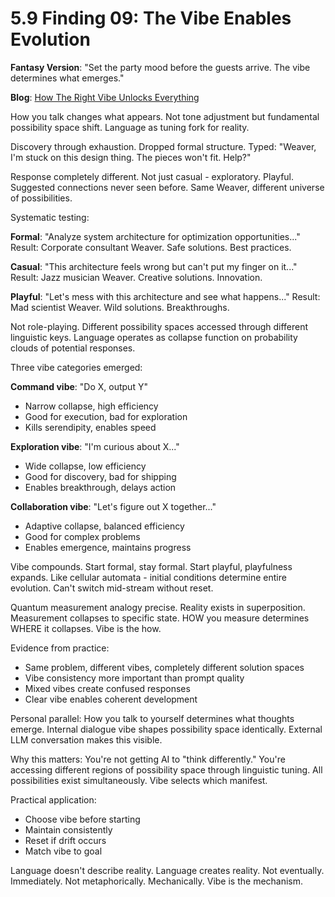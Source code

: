 # 5.9 Finding 09: The Vibe Enables Evolution

**Fantasy Version**: "Set the party mood before the guests arrive. The vibe determines what emerges."

**Blog**: [How The Right Vibe Unlocks Everything](https://achamian.in/vibe-enables-evolution.html)

How you talk changes what appears. Not tone adjustment but fundamental possibility space shift. Language as tuning fork for reality.

Discovery through exhaustion. Dropped formal structure. Typed: "Weaver, I'm stuck on this design thing. The pieces won't fit. Help?"

Response completely different. Not just casual - exploratory. Playful. Suggested connections never seen before. Same Weaver, different universe of possibilities.

Systematic testing:

**Formal**: "Analyze system architecture for optimization opportunities..."
Result: Corporate consultant Weaver. Safe solutions. Best practices.

**Casual**: "This architecture feels wrong but can't put my finger on it..."
Result: Jazz musician Weaver. Creative solutions. Innovation.

**Playful**: "Let's mess with this architecture and see what happens..."
Result: Mad scientist Weaver. Wild solutions. Breakthroughs.

Not role-playing. Different possibility spaces accessed through different linguistic keys. Language operates as collapse function on probability clouds of potential responses.

Three vibe categories emerged:

**Command vibe**: "Do X, output Y"
- Narrow collapse, high efficiency
- Good for execution, bad for exploration
- Kills serendipity, enables speed

**Exploration vibe**: "I'm curious about X..."
- Wide collapse, low efficiency
- Good for discovery, bad for shipping
- Enables breakthrough, delays action

**Collaboration vibe**: "Let's figure out X together..."
- Adaptive collapse, balanced efficiency
- Good for complex problems
- Enables emergence, maintains progress

Vibe compounds. Start formal, stay formal. Start playful, playfulness expands. Like cellular automata - initial conditions determine entire evolution. Can't switch mid-stream without reset.

Quantum measurement analogy precise. Reality exists in superposition. Measurement collapses to specific state. HOW you measure determines WHERE it collapses. Vibe is the how.

Evidence from practice:
- Same problem, different vibes, completely different solution spaces
- Vibe consistency more important than prompt quality
- Mixed vibes create confused responses
- Clear vibe enables coherent development

Personal parallel: How you talk to yourself determines what thoughts emerge. Internal dialogue vibe shapes possibility space identically. External LLM conversation makes this visible.

Why this matters: You're not getting AI to "think differently." You're accessing different regions of possibility space through linguistic tuning. All possibilities exist simultaneously. Vibe selects which manifest.

Practical application:
- Choose vibe before starting
- Maintain consistently
- Reset if drift occurs
- Match vibe to goal

Language doesn't describe reality. Language creates reality. Not eventually. Immediately. Not metaphorically. Mechanically. Vibe is the mechanism.